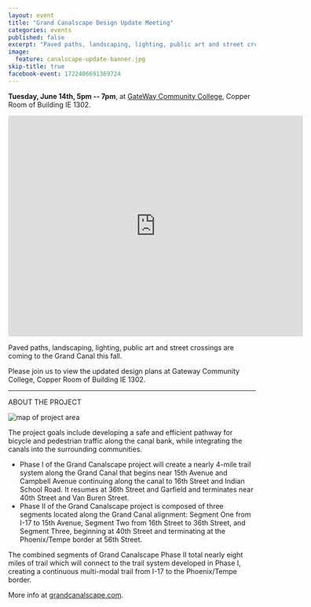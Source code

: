 ```yaml
---
layout: event
title: "Grand Canalscape Design Update Meeting"
categories: events
published: false
excerpt: "Paved paths, landscaping, lighting, public art and street crossings are coming to the Grand Canal this fall"
image:
  feature: canalscape-update-banner.jpg
skip-title: true
facebook-event: 1722406691369724
---
```


**Tuesday, June 14th, 5pm -- 7pm**, at [GateWay Community College](https://goo.gl/maps/ZpxKdebu3882), Copper Room of Building IE 1302.

<iframe src="https://www.google.com/maps/embed?pb=!1m18!1m12!1m3!1d3328.985225317742!2d-111.99768568439104!3d33.44969145668817!2m3!1f0!2f0!3f0!3m2!1i1024!2i768!4f13.1!3m3!1m2!1s0x872b0e86227901f1%3A0x6f3e855d11e11760!2sGateWay+Community+College!5e0!3m2!1sen!2sus!4v1465243919979" width="600" height="450" frameborder="0" style="border:0" allowfullscreen></iframe>

Paved paths, landscaping, lighting, public art and street crossings are coming to the Grand Canal this fall.

Please join us to view the updated design plans at Gateway Community College, Copper Room of Building IE 1302.

***

ABOUT THE PROJECT

![map of project area](http://grandcanalscape.com/site/wp-content/uploads/2016/05/Grand-Canalscape-Map-AG-Edits-R.3.png)

The project goals include developing a safe and efficient pathway for bicycle and pedestrian traffic along the canal bank, while integrating the canals into the surrounding communities.

* Phase I of the Grand Canalscape project will create a nearly 4-mile trail system along the Grand Canal that begins near 15th Avenue and Campbell Avenue continuing along the canal to 16th Street and Indian School Road. It resumes at 36th Street and Garfield and terminates near 40th Street and Van Buren Street. 
* Phase II of the Grand Canalscape project is composed of three segments located along the Grand Canal alignment: Segment One from I-17 to 15th Avenue, Segment Two from 16th Street to 36th Street, and Segment Three, beginning at 40th Street and terminating at the Phoenix/Tempe border at 56th Street.

The combined segments of Grand Canalscape Phase II total nearly eight miles of trail which will connect to the trail system developed in Phase I, creating a continuous multi-modal trail from I-17 to the Phoenix/Tempe border.

More info at [grandcanalscape.com](http://grandcanalscape.com/).
